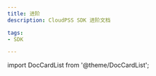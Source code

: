 ```yaml
---
title: 进阶
description: CloudPSS SDK 进阶文档

tags:
- SDK

---
```


import DocCardList from '@theme/DocCardList';

<DocCardList />